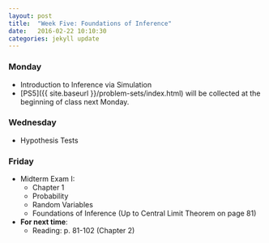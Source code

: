 ```yaml
---
layout: post
title:  "Week Five: Foundations of Inference"
date:   2016-02-22 10:10:30
categories: jekyll update
---
```


### Monday
- Introduction to Inference via Simulation
- [PS5]({{ site.baseurl }}/problem-sets/index.html) will be collected at the beginning of class next Monday.

<!--
### Tuesday
- <a href = "{{ site.baseurl }}/assets/week-03/probability.html" target = "_blank">Lab 3: Probability</a>
-->

### Wednesday
- Hypothesis Tests

### Friday
- Midterm Exam I: 
    - Chapter 1
    - Probability
    - Random Variables
    - Foundations of Inference (Up to Central Limit Theorem on page 81)
- **For next time**:
    - Reading: p. 81-102 (Chapter 2)
